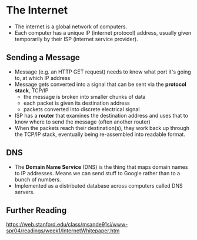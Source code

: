 # The Internet

* The internet is a global network of computers.
* Each computer has a unique IP (internet protocol) address, usually given temporarily by their  ISP (internet service provider).


## Sending a Message

* Message (e.g. an HTTP GET request) needs to know what port it's going to, at which IP address
* Message gets converted into a signal that can be sent via the **protocol stack**, TCP/IP
  - the message is broken into smaller chunks of data
  - each packet is given its destination address
  - packets converted into discrete electrical signal
* ISP has a **router** that examines the destination address and uses that to know where to send the message (often another router)
* When the packets reach their destination(s), they work back up through the TCP/IP stack, eventually being re-assembled into readable format.

## DNS

* The **Domain Name Service** (DNS) is the thing that maps domain names to IP addresses. Means we can send stuff to Google rather than to a bunch of numbers.
* Implemented as a distributed database across computers called DNS servers.



## Further Reading

https://web.stanford.edu/class/msande91si/www-spr04/readings/week1/InternetWhitepaper.htm
